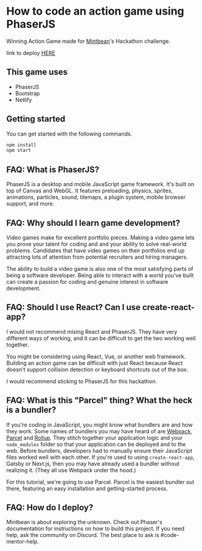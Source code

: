 # How to code an action game using PhaserJS

Winning Action Game made for [Mintbean](https://www.mintbean.io)'s Hackathon challenge.

link to deploy [HERE](https://run-and-gun.netlify.app/)

## This game uses
- PhaserJS
- Bootstrap
- Netlify

## Getting started

You can get started with the following commands.

```bash
npm install
npm start
```

## FAQ: What is PhaserJS?

PhaserJS is a desktop and mobile JavaScript game framework. It's built on top of Canvas
and WebGL. It features preloading, physics, sprites, animations, particles, sound,
tilemaps, a plugin system, mobile browser support, and more.

## FAQ: Why should I learn game development?

Video games make for excellent portfolio pieces. Making a video game lets you
prove your talent for coding and and your ability to solve real-world problems.
Candidates that have video games on their portfolios end up attracting lots of
attention from potential recruiters and hiring managers.

The ability to build a video game is also one of the most satisfying parts of being a
software developer. Being able to interact with a world you've built can create a
passion for coding and genuine interest in software development.

## FAQ: Should I use React? Can I use create-react-app?

I would not recommend mixing React and PhaserJS. They have very different ways
of working, and it can be difficult to get the two working well together.

You might be considering using React, Vue, or another web framework. Building an
action game can be difficult with just React because React doesn't support collision
detection or keyboard shortcuts out of the box.

I would recommend sticking to PhaserJS for this hackathon.

## FAQ: What is this "Parcel" thing? What the heck is a bundler?

If you're coding in JavaScript, you might know what bundlers are and how they work.
Some names of bundlers you may have heard of are [Webpack](https://webpack.js.org/),
[Parcel](https://parceljs.org/) and [Rollup](https://rollupjs.org/guide/en/). They
stitch together your application logic and your `node_modules` folder so that
your application can be deployed and to the web. Before bundlers, developers had
to manually ensure their JavaScript files worked well with each other. If you're
used to using `create-react-app`, Gatsby or Next.js, then you may have already
used a bundler without realizing it. (They all use Webpack under the hood.)

For this tutorial, we're going to use Parcel. Parcel is the easiest bundler out
there, featuring an easy installation and getting-started process.

## FAQ: How do I deploy?

Mintbean is about exploring the unknown. Check out Phaser's documentation for
instructions on how to build this project. If you need help, ask the community on
Discord. The best place to ask is #code-mentor-help.
